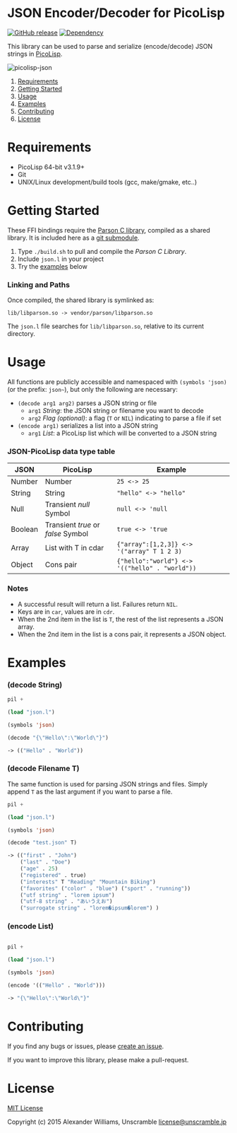 # JSON Encoder/Decoder for PicoLisp

[![GitHub release](https://img.shields.io/github/release/aw/picolisp-json.svg)](https://github.com/aw/picolisp-json) [![Dependency](https://img.shields.io/badge/Parson-master-ff69b4.svg)](https://github.com/kgabis/parson)

This library can be used to parse and serialize (encode/decode) JSON strings in [PicoLisp](http://picolisp.com/).

![picolisp-json](https://cloud.githubusercontent.com/assets/153401/6571543/56e31e44-c701-11e4-99f0-c2c51fd8061b.png)

  1. [Requirements](#requirements)
  2. [Getting Started](#getting-started)
  3. [Usage](#usage)
  4. [Examples](#examples)
  5. [Contributing](#contributing)
  6. [License](#license)

# Requirements

  * PicoLisp 64-bit v3.1.9+
  * Git
  * UNIX/Linux development/build tools (gcc, make/gmake, etc..)

# Getting Started

These FFI bindings require the [Parson C library](https://github.com/kgabis/parson), compiled as a shared library. It is included here as a [git submodule](http://git-scm.com/book/en/v2/Git-Tools-Submodules).

  1. Type `./build.sh` to pull and compile the _Parson C Library_.
  2. Include `json.l` in your project
  3. Try the [examples](#examples) below

### Linking and Paths

Once compiled, the shared library is symlinked as:

    lib/libparson.so -> vendor/parson/libparson.so

The `json.l` file searches for `lib/libparson.so`, relative to its current directory.

# Usage

All functions are publicly accessible and namespaced with `(symbols 'json)` (or the prefix: `json~`), but only the following are necessary:

  * `(decode arg1 arg2)` parses a JSON string or file
    - `arg1` _String_: the JSON string or filename you want to decode
    - `arg2` _Flag (optional)_: a flag (`T` or `NIL`) indicating to parse a file if set
  * `(encode arg1)` serializes a list into a JSON string
    - `arg1` _List_: a PicoLisp list which will be converted to a JSON string

### JSON-PicoLisp data type table

| JSON | PicoLisp | Example |
| ---- | -------- | ------- |
| Number | Number | `25 <-> 25` |
| String | String | `"hello" <-> "hello"` |
| Null | Transient _null_ Symbol | `null <-> 'null` |
| Boolean | Transient _true_ or _false_ Symbol | `true <-> 'true` |
| Array | List with T in cdar | `{"array":[1,2,3]} <-> '("array" T 1 2 3)` |
| Object | Cons pair | `{"hello":"world"} <-> '(("hello" . "world"))` |

### Notes

  * A successful result will return a list. Failures return `NIL`.
  * Keys are in `car`, values are in `cdr`.
  * When the 2nd item in the list is `T`, the rest of the list represents a JSON array.
  * When the 2nd item in the list is a cons pair, it represents a JSON object.

# Examples

### (decode String)

```lisp
pil +

(load "json.l")

(symbols 'json)

(decode "{\"Hello\":\"World\"}")

-> (("Hello" . "World"))
```

### (decode Filename T)

The same function is used for parsing JSON strings and files.
Simply append `T` as the last argument if you want to parse a file.

```lisp
pil +

(load "json.l")

(symbols 'json)

(decode "test.json" T)

-> (("first" . "John")
    ("last" . "Doe")
    ("age" . 25)
    ("registered" . true)
    ("interests" T "Reading" "Mountain Biking")
    ("favorites" ("color" . "blue") ("sport" . "running"))
    ("utf string" . "lorem ipsum")
    ("utf-8 string" . "あいうえお")
    ("surrogate string" . "lorem�ipsum�lorem") )
```

### (encode List)

```lisp

pil +

(load "json.l")

(symbols 'json)

(encode '(("Hello" . "World")))

-> "{\"Hello\":\"World\"}"
```

# Contributing

If you find any bugs or issues, please [create an issue](https://github.com/aw/picolisp-json/issues/new).

If you want to improve this library, please make a pull-request.

# License

[MIT License](LICENSE)

Copyright (c) 2015 Alexander Williams, Unscramble <license@unscramble.jp>
